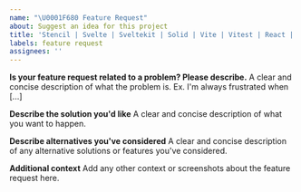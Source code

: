 ```yaml
---
name: "\U0001F680 Feature Request"
about: Suggest an idea for this project
title: 'Stencil | Svelte | Sveltekit | Solid | Vite | Vitest | React | Angular: <your title>'
labels: feature request
assignees: ''
---
```


**Is your feature request related to a problem? Please describe.**
A clear and concise description of what the problem is. Ex. I'm always frustrated when [...]

**Describe the solution you'd like**
A clear and concise description of what you want to happen.

**Describe alternatives you've considered**
A clear and concise description of any alternative solutions or features you've considered.

**Additional context**
Add any other context or screenshots about the feature request here.
